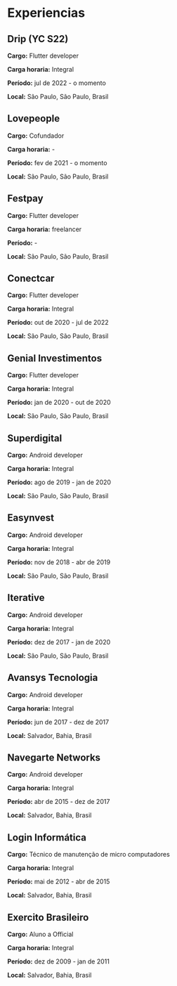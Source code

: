 # Experiencias


## Drip (YC S22)

**Cargo:** Flutter developer

**Carga horaria:** Integral

**Período:** jul de 2022 - o momento

**Local:** São Paulo, São Paulo, Brasil

## Lovepeople

**Cargo:** Cofundador

**Carga horaria:** -

**Período:** fev de 2021 - o momento

**Local:** São Paulo, São Paulo, Brasil

## Festpay

**Cargo:** Flutter developer

**Carga horaria:** freelancer

**Período:** -

**Local:** São Paulo, São Paulo, Brasil

## Conectcar

**Cargo:** Flutter developer

**Carga horaria:** Integral

**Período:** out de 2020 - jul de 2022

**Local:** São Paulo, São Paulo, Brasil

## Genial Investimentos

**Cargo:** Flutter developer

**Carga horaria:** Integral

**Período:** jan de 2020 - out de 2020

**Local:** São Paulo, São Paulo, Brasil

## Superdigital

**Cargo:** Android developer

**Carga horaria:** Integral

**Período:** ago de 2019 - jan de 2020

**Local:** São Paulo, São Paulo, Brasil

## Easynvest

**Cargo:** Android developer

**Carga horaria:** Integral

**Período:** nov de 2018 - abr de 2019

**Local:** São Paulo, São Paulo, Brasil

## Iterative

**Cargo:** Android developer

**Carga horaria:** Integral

**Período:** dez de 2017 - jan de 2020

**Local:** São Paulo, São Paulo, Brasil


## Avansys Tecnologia

**Cargo:** Android developer

**Carga horaria:** Integral

**Período:** jun de 2017 - dez de 2017

**Local:** Salvador, Bahia, Brasil


## Navegarte Networks

**Cargo:** Android developer

**Carga horaria:** Integral

**Período:** abr de 2015 - dez de 2017

**Local:** Salvador, Bahia, Brasil

## Login Informática

**Cargo:** Técnico de manutenção de micro computadores

**Carga horaria:** Integral

**Período:** mai de 2012 - abr de 2015

**Local:** Salvador, Bahia, Brasil

## Exercito Brasileiro

**Cargo:** Aluno a Official

**Carga horaria:** Integral

**Período:** dez de 2009 - jan de 2011

**Local:** Salvador, Bahia, Brasil
